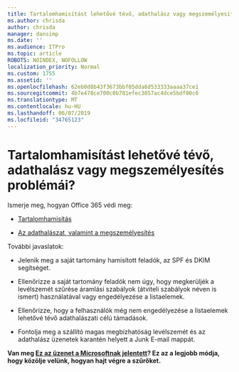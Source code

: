 ```yaml
---
title: Tartalomhamisítást lehetővé tévő, adathalász vagy megszemélyesítés problémái?
ms.author: chrisda
author: chrisda
manager: dansimp
ms.date: ''
ms.audience: ITPro
ms.topic: article
ROBOTS: NOINDEX, NOFOLLOW
localization_priority: Normal
ms.custom: 1755
ms.assetid: ''
ms.openlocfilehash: 62eb0d8b43f3673bbf05dda8d533333aaaa37ce1
ms.sourcegitcommit: 4b7e478ce700c0b781efec3857ac4dce5bdf00c6
ms.translationtype: MT
ms.contentlocale: hu-HU
ms.lasthandoff: 06/07/2019
ms.locfileid: "34765123"
---
```

# <a name="issues-with-spoofing-phishing-or-impersonation"></a>Tartalomhamisítást lehetővé tévő, adathalász vagy megszemélyesítés problémái?

Ismerje meg, hogyan Office 365 védi meg:

- [Tartalomhamisítás](https://docs.microsoft.com/office365/securitycompliance/anti-spoofing-protection)

- [Az adathalászat, valamint a megszemélyesítés](https://docs.microsoft.com/office365/securitycompliance/atp-anti-phishing)

További javaslatok:

- Jelenik meg a saját tartomány hamisított feladók, az SPF és DKIM segítséget.

- Ellenőrizze a saját tartomány feladók nem úgy, hogy megkerüljék a levélszemét szűrése áramlási szabályok (átviteli szabályok néven is ismert) használatával vagy engedélyezése a listaelemek.

- Ellenőrizze, hogy a felhasználók még nem engedélyezése a listaelemek lehetővé tévő adathalászati célú támadások.

- Fontolja meg a szállító magas megbízhatóság levélszemét és az adathalász üzenetek karantén helyett a Junk E-mail mappát.

**Van meg [Ez az üzenet a Microsoftnak jelentett](https://support.office.com/article/b5caa9f1-cdf3-4443-af8c-ff724ea719d2)? Ez az a legjobb módja, hogy közölje velünk, hogyan hajt végre a szűrőket.**
